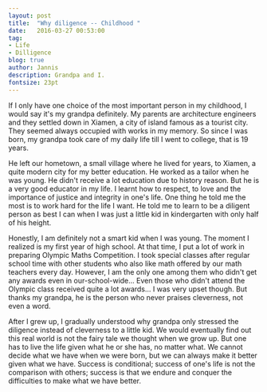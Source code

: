 ```yaml
---
layout: post
title:  "Why diligence -- Childhood "
date:   2016-03-27 00:53:00
tag:
- Life
- Dilligence
blog: true
author: Jannis
description: Grandpa and I.
fontsize: 23pt
---
```


If I only have one choice of the most important person in my childhood, I would say it's my grandpa definitely. My parents are architecture engineers and they settled down in Xiamen, a city of island famous as a tourist city. They seemed always occupied with works in my memory. So since I was born, my grandpa took care of my daily life till I went to college, that is 19 years. <br>

He left our hometown, a small village where he lived for years, to Xiamen, a quite modern city for my better education. He worked as a tailor when he was young. He didn't receive a lot education due to history reason. But he is a very good educator in my life. I learnt how to respect, to love and the importance of justice and integrity in one's life. One thing he told me the most is to work hard for the life I want. He told me to learn to be a diligent person as best I can when I was just a little kid in kindergarten with only half of his height.

Honestly, I am definitely not a smart kid when I was young. The moment I realized is my first year of high school. At that time, I put a lot of work in preparing Olympic Maths Competition. I took special classes after regular school time with other students who also like math offered by our math teachers every day. However, I am the only one among them who didn't get any awards even in our-school-wide... Even those who didn't attend the Olympic class received quite a lot awards... I was very upset though. But thanks my grandpa, he is the person who never praises cleverness, not even a word.

After I grew up, I gradually understood why grandpa only stressed the diligence instead of cleverness to a little kid. We would eventually find out this real world is not the fairy tale we thought when we grow up. But one has to live the life given what he or she has, no matter what. We cannot decide what we have when we were born, but we can always make it better given what we have. Success is conditional; success of one's life is not the comparison with others; success is that we endure and conquer the difficulties to make what we have better.
